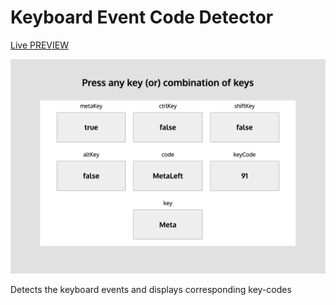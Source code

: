# Keyboard Event Code Detector
[Live PREVIEW](https://keyboard-event.100days.tk)

![](screenshot/app.png)

Detects the keyboard events and displays corresponding key-codes
